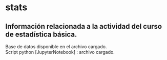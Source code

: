 # stats
Información relacionada a la actividad del curso de estadística básica.
--------------------------------------------------------------------------
Base de datos disponible en el archivo cargado. <br />
Script python [JupyterNotebook] : archivo cargado.


